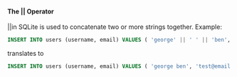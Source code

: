 #### The || Operator
||in SQLite is used to concatenate two or more strings together. Example: 
```sql
INSERT INTO users (username, email) VALUES ( 'george' || ' ' || 'ben', 'test@email.com' )
```
translates to 
```sql
INSERT INTO users (username, email) VALUES ( 'george ben', 'test@email.com' )
```
